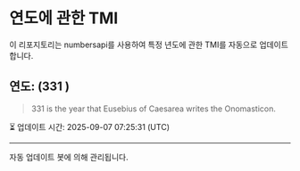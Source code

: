 
# 연도에 관한 TMI

이 리포지토리는 numbersapi를 사용하여 특정 년도에 관한 TMI를 자동으로 업데이트합니다.

## 연도: (331 )
> 331 is the year that Eusebius of Caesarea writes the Onomasticon.

⏳ 업데이트 시간: 2025-09-07 07:25:31 (UTC)

---
자동 업데이트 봇에 의해 관리됩니다.
